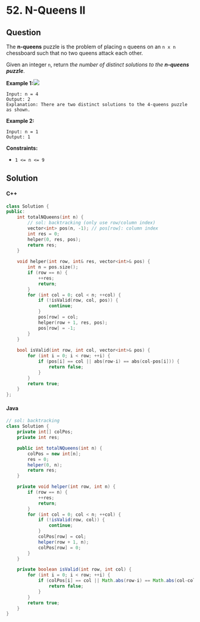 # 52. N-Queens II

## Question

The **n-queens** puzzle is the problem of placing `n` queens on an `n x n` chessboard such that no two queens attack each other.

Given an integer `n`, return _the number of distinct solutions to the **n-queens puzzle**_.

**Example 1:**![](https://assets.leetcode.com/uploads/2020/11/13/queens.jpg)

```
Input: n = 4
Output: 2
Explanation: There are two distinct solutions to the 4-queens puzzle as shown.
```

**Example 2:**

```
Input: n = 1
Output: 1
```

**Constraints:**

* `1 <= n <= 9`

## Solution

#### C++

```cpp
class Solution {
public:
    int totalNQueens(int n) {
        // sol: backtracking (only use row/column index)
        vector<int> pos(n, -1); // pos[row]: column index
        int res = 0;
        helper(0, res, pos);
        return res;
    }
    
    void helper(int row, int& res, vector<int>& pos) {
        int n = pos.size();
        if (row == n) {
            ++res;
            return;
        }
        for (int col = 0; col < n; ++col) {
            if (!isValid(row, col, pos)) {
                continue;
            }
            pos[row] = col;
            helper(row + 1, res, pos);
            pos[row] = -1;
        }
    }
    
    bool isValid(int row, int col, vector<int>& pos) {
        for (int i = 0; i < row; ++i) {
            if (pos[i] == col || abs(row-i) == abs(col-pos[i])) {
                return false;
            }
        }
        return true;
    }
};
```

#### Java

```java
// sol: backtracking
class Solution {
    private int[] colPos;
    private int res;

    public int totalNQueens(int n) {
        colPos = new int[n];
        res = 0;
        helper(0, n);
        return res;
    }

    private void helper(int row, int n) {
        if (row == n) {
            ++res;
            return;
        }
        for (int col = 0; col < n; ++col) {
            if (!isValid(row, col)) {
                continue;
            }
            colPos[row] = col;
            helper(row + 1, n);
            colPos[row] = 0;
        }
    }

    private boolean isValid(int row, int col) {
        for (int i = 0; i < row; ++i) {
            if (colPos[i] == col || Math.abs(row-i) == Math.abs(col-colPos[i])) {
                return false;
            }
        }
        return true;
    }
}
```

